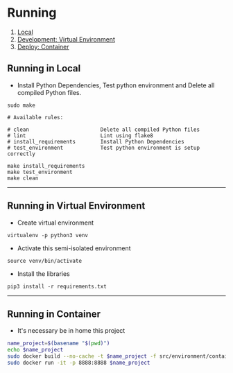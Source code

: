 # Running

1. [Local](#running-in-local)
2. [Development: Virtual Environment](#running-in-virtual-environment)
3. [Deploy: Container](#running-in-container)


## Running in Local

- Install Python Dependencies, Test python environment and Delete all compiled Python files.

```shell script
sudo make

# Available rules:

# clean                       Delete all compiled Python files
# lint                        Lint using flake8
# install_requirements        Install Python Dependencies
# test_environment            Test python environment is setup correctly
```

```shell script
make install_requirements
make test_environment
make clean
```

---

## Running in Virtual Environment

- Create virtual environment

```shell script
virtualenv -p python3 venv
```

- Activate this semi-isolated environment

```shell script
source venv/bin/activate
```

- Install the libraries

```shell script
pip3 install -r requirements.txt
```

---

## Running in Container

- It's necessary be in home this project

```sh
name_project=$(basename "$(pwd)")
echo $name_project
sudo docker build --no-cache -t $name_project -f src/environment/container/Dockerfile .
sudo docker run -it -p 8888:8888 $name_project
```
